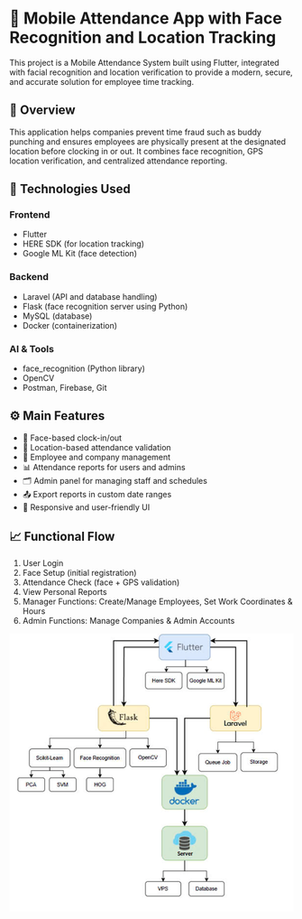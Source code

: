 # 📱 Mobile Attendance App with Face Recognition and Location Tracking

This project is a Mobile Attendance System built using Flutter, integrated with facial recognition and location verification to provide a modern, secure, and accurate solution for employee time tracking.

## 📌 Overview

This application helps companies prevent time fraud such as buddy punching and ensures employees are physically present at the designated location before clocking in or out. It combines face recognition, GPS location verification, and centralized attendance reporting.

## 🚀 Technologies Used

### Frontend
- Flutter
- HERE SDK (for location tracking)
- Google ML Kit (face detection)

### Backend
- Laravel (API and database handling)
- Flask (face recognition server using Python)
- MySQL (database)
- Docker (containerization)

### AI & Tools
- face_recognition (Python library)
- OpenCV
- Postman, Firebase, Git

## ⚙️ Main Features

- 🔐 Face-based clock-in/out
- 📍 Location-based attendance validation
- 👥 Employee and company management
- 📊 Attendance reports for users and admins
- 🗂️ Admin panel for managing staff and schedules
- 📤 Export reports in custom date ranges
- 📱 Responsive and user-friendly UI

## 📈 Functional Flow

1. User Login
2. Face Setup (initial registration)
3. Attendance Check (face + GPS validation)
4. View Personal Reports
5. Manager Functions: Create/Manage Employees, Set Work Coordinates & Hours
6. Admin Functions: Manage Companies & Admin Accounts

![alt text](image.png)
